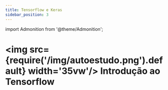 ```yaml
---
title: Tensorflow e Keras
sidebar_position: 3
---
```

import Admonition from '@theme/Admonition';

# <img src={require('/img/autoestudo.png').default} width='35vw'/> Introdução ao Tensorflow
